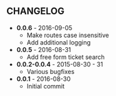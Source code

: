 CHANGELOG
---------
- **0.0.6** - 2016-09-05
  - Make routes case insensitive
  - Add additional logging
- **0.0.5** - 2016-08-31
  - Add free form ticket search
- **0.0.2-0.0.4** - 2015-08-30 - 31
  - Various bugfixes
- **0.0.1** - 2016-08-30
  - Initial commit
